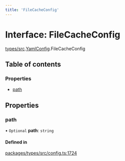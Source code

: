```yaml
---
title: 'FileCacheConfig'
---
```


# Interface: FileCacheConfig

[types/src](../modules/types_src).[YamlConfig](../modules/types_src.YamlConfig).FileCacheConfig

## Table of contents

### Properties

- [path](types_src.YamlConfig.FileCacheConfig#path)

## Properties

### path

• `Optional` **path**: `string`

#### Defined in

[packages/types/src/config.ts:1724](https://github.com/Urigo/graphql-mesh/blob/master/packages/types/src/config.ts#L1724)
